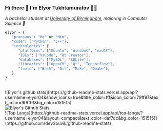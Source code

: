 ### Hi there 👋 I'm Elyor Tukhtamuratov 👨‍💻

<p><em>A bachelor student at <a href="https://www.birmingham.ac.uk/index.aspx">University of Birmingham</a>, majoring in Computer Science 🙂
</em></p>

```python
elyor = {
   "pronouns": "He" or "Him",
   "code": ["Python", "C++"],
   "technologies": {
      "platforms": ["Ubuntu", "Windows", "macOS"],
      "IDEs": ["VsCode", "Qt Creator"],
      "databases": ["MySQL", "SQLite"],
      "libraries": ["OpenCV", "Qt", "Tensorflow"],
      "tools": ["Bash", "Git", "Make", "Qmake"],
   },
}
```

<br>
![Elyor's github stats](https://github-readme-stats.vercel.app/api?username=elyor04&show_icons=true&title_color=fff&icon_color=79ff97&text_color=9f9f9f&bg_color=151515)

<br>
<img align="center" src="https://github-readme-stats.vercel.app/api?username=elyor04&include_all_commits=true&count_private=true&show_icons=true&line_height=20&title_color=7A7ADB&icon_color=2234AE&text_color=D3D3D3&bg_color=0,000000,130F40" alt="Elyor's Github Stats">

</br>
![Top Langs](https://github-readme-stats.vercel.app/api/top-langs/?username=elyor04&layout=compact&text_color=daf7dc&bg_color=151515)](https://github.com/devSouvik/github-readme-stats)
